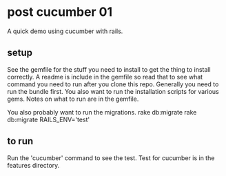 # post cucumber 01

A quick demo using cucumber with rails.

## setup
See the gemfile for the stuff you need to install to get the thing to install correctly.
A readme is include in the gemfile so read that to see what command you need to run after you clone this repo.
Generally you need to run the bundle first.
You also want to run the installation scripts for various gems. Notes on what to run are in the gemfile.

You also probably want to run the migrations.
rake db:migrate
rake db:migrate RAILS_ENV='test'

## to run

Run the 'cucumber' command to see the test.
Test for cucumber is in the features directory.